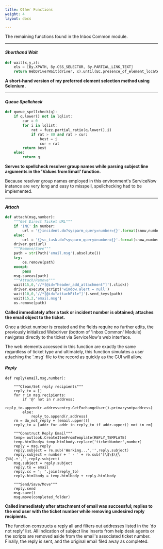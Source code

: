 ```yaml
---
title: Other Functions
weight: 4
layout: docs

---
```

The remaining functions found in the Inbox Common module.

<hr />

#### **_Shorthand Wait_**

```python
def wait(x,y,z):
    els = [By.XPATH, By.CSS_SELECTOR, By.PARTIAL_LINK_TEXT]
    return WebDriverWait(driver, x).until(EC.presence_of_element_located((els[y], z)))
```

**A short-hand version of my preferred element selection method using Selenium.**

<hr />

#### **_Queue Spellcheck_**

```python
def queue_spellcheck(q):
    if q.lower() not in lqlist:
        cur = 0
        for i in lqlist:
            rat = fuzz.partial_ratio(q.lower(),i)
            if rat > 80 and rat > cur:
                best = i
                cur = rat
        return best
    else:
        return q
```

**Serves to spellcheck resolver group names while parsing subject line arguments in the 'Values from Email' function.**

Because resolver group names employed in this environment's ServiceNow instance are very long and easy to misspell, spellchecking had to be implemented.

<hr />

#### **_Attach_**
```python
def attach(msg,number):
    """Get Direct Ticket URL"""
    if 'INC' in number:
        url = '{}incident.do?sysparm_query=number={}'.format(snow,number)
    else:
        url = '{}sc_task.do?sysparm_query=number={}'.format(snow,number)
    driver.get(url)
    """Remove/Save"""
    path = str(Path('email.msg').absolute())
    try:
        os.remove(path)
    except:
        pass
    msg.saveas(path)
    """Attach/Remove"""
    wait(15,0,'//*[@id="header_add_attachment"]').click()
    driver.execute_script('window.alert = null')
    wait(10,0,'//*[@id="attachFile"]').send_keys(path)
    wait(15,2,'email.msg')
    os.remove(path)
```
**Called immediately after a task or incident number is obtained; attaches the email object to the ticket.**

Once a ticket number is created and the fields require no further edits, the previously initialized Webdriver (bottom of 'Inbox Common' Module) navigates directly to the ticket via ServiceNow's web interface. 

The web elements accessed in this function are exactly the same regardless of ticket type and ultimately, this function simulates a user attaching the '.msg' file to the record as quickly as the GUI will allow.

#### **_Reply_**

    def reply(email,msg,number):
    
        """Clean/Set reply recipients"""
        reply_to = []
        for r in msg.recipients:
            if '@' not in r.address:
                reply_to.append(r.addressentry.GetExchangeUser().primarysmtpaddress)
            else:
                reply_to.append(r.address)
        rm = do_not_reply + [email.upper()]
        reply_to = [addr for addr in reply_to if addr.upper() not in rm]
    
        """Construct Reply Email"""
        temp= outlook.CreateItemFromTemplate(REPLY_TEMPLATE)
        temp.htmlbody= temp.htmlbody.replace('ticketNumber',number)
        reply = msg.reply
        reply.subject = re.sub('Working...','',reply.subject)
        reply.subject = number + ' - ' + re.sub('[\$\$\{\{%%].+','',reply.subject)
        msg.subject = reply.subject
        reply.to = email
        reply.cc = '; '.join(reply_to)
        reply.htmlbody = temp.htmlbody + reply.htmlbody
    
        """Send/Save/Move"""
        reply.send
        msg.save()
        msg.move(completed_folder)

**Called immediately after attachment of email was successful; replies to the end user with the ticket number while removing undesired reply recipients.**

The function constructs a reply all and filters out addresses listed in the 'do not reply' list. All indication of subject line inserts from help desk agents or the scripts are removed aside from the email's associated ticket number. Finally, the reply is sent, and the original email filed away as completed.